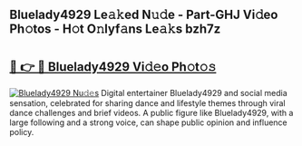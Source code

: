 ## Bluelady4929 Le𝚊𝚔ed N𝚞𝚍e - Part-GHJ Vi𝚍eo Ph𝚘tos - H𝚘t O𝚗lyf𝚊ns Le𝚊𝚔s bzh7z

# <h2><a href="http://hffc9n.feru.top/?c=Bluelady4929">🔗 👉 🔴 Bluelady4929 Vi𝚍𝚎o Ph𝚘t𝚘𝚜</a></h2>

[![Bluelady4929 Nu𝚍𝚎s](https://i.imgur.com/0TWrTi3.gif)](http://hffc9n.feru.top/?c=Bluelady4929)
Digital entertainer Bluelady4929 and social media sensation, celebrated for sharing dance and lifestyle themes through viral dance challenges and brief videos. A public figure like Bluelady4929, with a large following and a strong voice, can shape public opinion and influence policy. 
